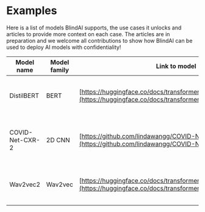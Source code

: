 # Examples

Here is a list of models BlindAI supports, the use cases it unlocks and articles to provide more context on each case. The articles are in preparation and we welcome all contributions to show how BlindAI can be used to deploy AI models with confidentiality!



| Model name      | Model family | Link to model                                                                                                                    | Article                                                                                                                               | Link to the notebook                                                                                                                                                                                         |
| --------------- | ------------ | -------------------------------------------------------------------------------------------------------------------------------- | ------------------------------------------------------------------------------------------------------------------------------------- | ------------------------------------------------------------------------------------------------------------------------------------------------------------------------------------------------------------ |
| DistilBERT      | BERT         | [https://huggingface.co/docs/transformers/model\_doc/distilbert](https://huggingface.co/docs/transformers/model\_doc/distilbert) | [Deploy Transformers models with confidentiality](https://blog.mithrilsecurity.io/transformers-with-confidentiality/)                 | [https://github.com/mithril-security/blindai/blob/master/examples/distilbert/BlindAI-DistilBERT.ipynb](https://github.com/mithril-security/blindai/blob/master/examples/distilbert/BlindAI-DistilBERT.ipynb) |
| COVID-Net-CXR-2 | 2D CNN       | [https://github.com/lindawangg/COVID-Net](https://github.com/lindawangg/COVID-Net)                                               | [Confidential medical image analysis with COVID-Net and BlindAI](https://blog.mithrilsecurity.io/confidential-covidnet-with-blindai/) | [https://github.com/mithril-security/blindai/blob/master/examples/covidnet/BlindAI-COVID-Net.ipynb](https://github.com/mithril-security/blindai/blob/master/examples/covidnet/BlindAI-COVID-Net.ipynb)       |
| Wav2vec2        | Wav2vec      | [https://huggingface.co/docs/transformers/model\_doc/wav2vec2](https://huggingface.co/docs/transformers/model\_doc/wav2vec2)     | To be announced                                                                                                                       | [https://github.com/mithril-security/blindai/blob/master/examples/wav2vec2/BlindAI-Wav2vec2.ipynb](https://github.com/mithril-security/blindai/blob/master/examples/wav2vec2/BlindAI-Wav2vec2.ipynb)         |

